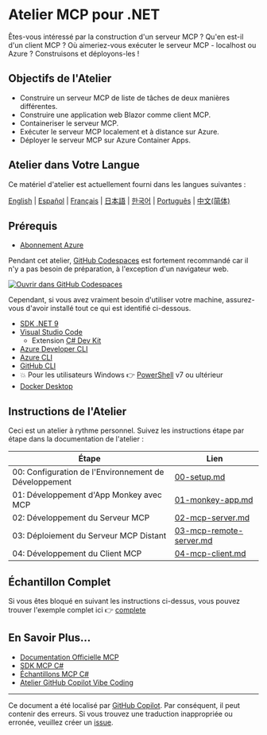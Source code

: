 # Atelier MCP pour .NET

Êtes-vous intéressé par la construction d'un serveur MCP ? Qu'en est-il d'un client MCP ? Où aimeriez-vous exécuter le serveur MCP - localhost ou Azure ? Construisons et déployons-les !

## Objectifs de l'Atelier

- Construire un serveur MCP de liste de tâches de deux manières différentes.
- Construire une application web Blazor comme client MCP.
- Containeriser le serveur MCP.
- Exécuter le serveur MCP localement et à distance sur Azure.
- Déployer le serveur MCP sur Azure Container Apps.

## Atelier dans Votre Langue

Ce matériel d'atelier est actuellement fourni dans les langues suivantes :

[English](../../README.md) | [Español](../es-es/) | [Français](./README.md) | [日本語](../ja-jp/) | [한국어](../ko-kr/) | [Português](../pt-br/) | [中文(简体)](../zh-cn/)

## Prérequis

- [Abonnement Azure](https://azure.microsoft.com/free)

Pendant cet atelier, [GitHub Codespaces](https://docs.github.com/codespaces/about-codespaces/what-are-codespaces) est fortement recommandé car il n'y a pas besoin de préparation, à l'exception d'un navigateur web.

[![Ouvrir dans GitHub Codespaces](https://github.com/codespaces/badge.svg)](https://codespaces.new/Azure-Samples/mcp-workshop-dotnet)

Cependant, si vous avez vraiment besoin d'utiliser votre machine, assurez-vous d'avoir installé tout ce qui est identifié ci-dessous.

- [SDK .NET 9](https://dotnet.microsoft.com/download/dotnet/9.0)
- [Visual Studio Code](https://code.visualstudio.com)
  - Extension [C# Dev Kit](https://marketplace.visualstudio.com/items?itemName=ms-dotnettools.csdevkit)
- [Azure Developer CLI](https://learn.microsoft.com/azure/developer/azure-developer-cli/overview)
- [Azure CLI](https://learn.microsoft.com/cli/azure/what-is-azure-cli)
- [GitHub CLI](https://docs.github.com/github-cli/github-cli/about-github-cli)
- 💥 Pour les utilisateurs Windows 👉 [PowerShell](https://learn.microsoft.com/powershell/scripting/overview) v7 ou ultérieur
- [Docker Desktop](https://docs.docker.com/desktop/)

## Instructions de l'Atelier

Ceci est un atelier à rythme personnel. Suivez les instructions étape par étape dans la documentation de l'atelier :

| Étape                              | Lien                                                      |
|-----------------------------------|-----------------------------------------------------------|
| 00: Configuration de l'Environnement de Développement | [00-setup.md](./docs/00-setup.md)                         |
| 01: Développement d'App Monkey avec MCP | [01-monkey-app.md](./docs/01-monkey-app.md)               |
| 02: Développement du Serveur MCP        | [02-mcp-server.md](./docs/02-mcp-server.md)               |
| 03: Déploiement du Serveur MCP Distant  | [03-mcp-remote-server.md](./docs/03-mcp-remote-server.md) |
| 04: Développement du Client MCP        | [04-mcp-client.md](./docs/04-mcp-client.md)               |

## Échantillon Complet

Si vous êtes bloqué en suivant les instructions ci-dessus, vous pouvez trouver l'exemple complet ici 👉 [complete](./complete/)

## En Savoir Plus...

- [Documentation Officielle MCP](https://modelcontextprotocol.io/)
- [SDK MCP C#](https://github.com/modelcontextprotocol/csharp-sdk)
- [Échantillons MCP C#](https://github.com/microsoft/mcp-dotnet-samples)
- [Atelier GitHub Copilot Vibe Coding](https://github.com/microsoft/github-copilot-vibe-coding-workshop)

---

Ce document a été localisé par [GitHub Copilot](https://docs.github.com/copilot/about-github-copilot/what-is-github-copilot). Par conséquent, il peut contenir des erreurs. Si vous trouvez une traduction inappropriée ou erronée, veuillez créer un [issue](../../../../issues).